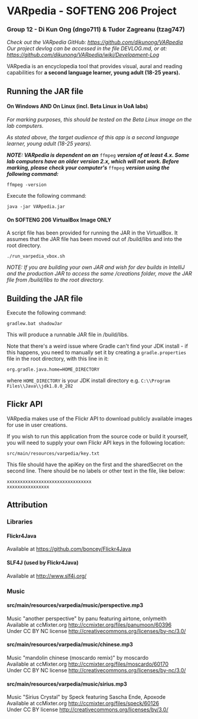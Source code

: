 # VARpedia - SOFTENG 206 Project
### Group 12 - Di Kun Ong (dngo711) & Tudor Zagreanu (tzag747)

*Check out the VARpedia GitHub: https://github.com/dikunong/VARpedia*  
*Our project devlog can be accessed in the file DEVLOG.md, or at: https://github.com/dikunong/VARpedia/wiki/Development-Log*

VARpedia is an encyclopedia tool that provides visual, aural and reading capabilities for **a second language learner, young adult (18-25 years).**

## Running the JAR file

#### On Windows AND On Linux (incl. Beta Linux in UoA labs)

_For marking purposes, this should be tested on the Beta Linux image on the lab computers._

_As stated above, the target audience of this app is a second language learner, young adult (18-25 years)._

**_NOTE: VARpedia is dependent on an_** `ffmpeg` **_version of at least 4.x. Some lab computers have an older version 2.x, which will not work. Before marking, please check your computer's_** `ffmpeg` **_version using the following command:_**

`ffmpeg -version`

Execute the following command:

`java -jar VARpedia.jar`

#### On SOFTENG 206 VirtualBox Image ONLY

A script file has been provided for running the JAR in the VirtualBox. It assumes that the JAR file has been moved out of /build/libs and into the root directory.

`./run_varpedia_vbox.sh`

*NOTE: If you are building your own JAR and wish for dev builds in IntelliJ and the production JAR to access the same /creations folder, move the JAR file from /build/libs to the root directory.*

## Building the JAR file

Execute the following command:

`gradlew.bat shadowJar`

This will produce a runnable JAR file in /build/libs.

Note that there's a weird issue where Gradle can't find your JDK install - if this happens, you need to
manually set it by creating a `gradle.properties` file in the root directory, with this line in it:

`org.gradle.java.home=HOME_DIRECTORY`

where `HOME_DIRECTORY` is your JDK install directory e.g. `C:\\Program Files\\Java\\jdk1.8.0_202`

## Flickr API

VARpedia makes use of the Flickr API to download publicly available images for use in user creations.

If you wish to run this application from the source code or build it yourself, you will need to supply your own Flickr API keys in the following location:

`src/main/resources/varpedia/key.txt`

This file should have the apiKey on the first and the sharedSecret on the second line.
There should be no labels or other text in the file, like below:

`xxxxxxxxxxxxxxxxxxxxxxxxxxxxxxxx`  
`xxxxxxxxxxxxxxxx`

## Attribution

### Libraries

#### Flickr4Java
Available at https://github.com/boncey/Flickr4Java

#### SLF4J (used by Flickr4Java)
Available at http://www.slf4j.org/

### Music

#### src/main/resources/varpedia/music/perspective.mp3

Music "another perspective" by panu featuring airtone, onlymeith  
Available at ccMixter.org http://ccmixter.org/files/panumoon/60396  
Under CC BY NC license http://creativecommons.org/licenses/by-nc/3.0/  

#### src/main/resources/varpedia/music/chinese.mp3

Music "mandolin chinese (moscardo remix)" by moscardo  
Available at ccMixter.org http://ccmixter.org/files/moscardo/60170  
Under CC BY NC license http://creativecommons.org/licenses/by-nc/3.0/  

#### src/main/resources/varpedia/music/sirius.mp3

Music "Sirius Crystal" by Speck featuring Sascha Ende, Apoxode  
Available at ccMixter.org http://ccmixter.org/files/speck/60126  
Under CC BY license http://creativecommons.org/licenses/by/3.0/  
